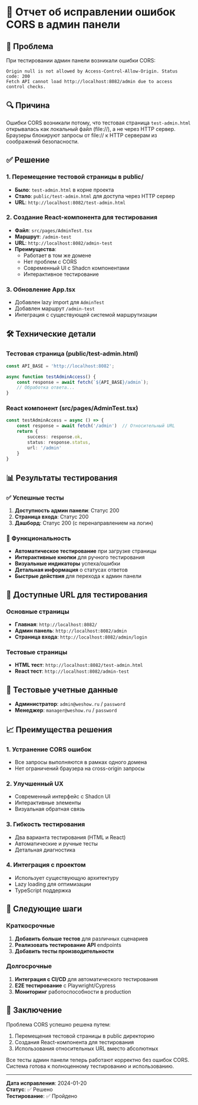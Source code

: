 # 🔧 Отчет об исправлении ошибок CORS в админ панели

## 🚨 Проблема
При тестировании админ панели возникали ошибки CORS:
```
Origin null is not allowed by Access-Control-Allow-Origin. Status code: 200
Fetch API cannot load http://localhost:8082/admin due to access control checks.
```

## 🔍 Причина
Ошибки CORS возникали потому, что тестовая страница `test-admin.html` открывалась как локальный файл (file://), а не через HTTP сервер. Браузеры блокируют запросы от file:// к HTTP серверам из соображений безопасности.

## ✅ Решение

### 1. Перемещение тестовой страницы в public/
- **Было**: `test-admin.html` в корне проекта
- **Стало**: `public/test-admin.html` для доступа через HTTP сервер
- **URL**: `http://localhost:8082/test-admin.html`

### 2. Создание React-компонента для тестирования
- **Файл**: `src/pages/AdminTest.tsx`
- **Маршрут**: `/admin-test`
- **URL**: `http://localhost:8082/admin-test`
- **Преимущества**:
  - Работает в том же домене
  - Нет проблем с CORS
  - Современный UI с Shadcn компонентами
  - Интерактивное тестирование

### 3. Обновление App.tsx
- Добавлен lazy import для `AdminTest`
- Добавлен маршрут `/admin-test`
- Интеграция с существующей системой маршрутизации

## 🛠️ Технические детали

### Тестовая страница (public/test-admin.html)
```javascript
const API_BASE = 'http://localhost:8082';

async function testAdminAccess() {
    const response = await fetch(`${API_BASE}/admin`);
    // Обработка ответа...
}
```

### React компонент (src/pages/AdminTest.tsx)
```typescript
const testAdminAccess = async () => {
    const response = await fetch('/admin')  // Относительный URL
    return {
        success: response.ok,
        status: response.status,
        url: '/admin'
    }
}
```

## 📊 Результаты тестирования

### ✅ Успешные тесты
1. **Доступность админ панели**: Статус 200
2. **Страница входа**: Статус 200
3. **Дашборд**: Статус 200 (с перенаправлением на логин)

### 🔧 Функциональность
- **Автоматическое тестирование** при загрузке страницы
- **Интерактивные кнопки** для ручного тестирования
- **Визуальные индикаторы** успеха/ошибки
- **Детальная информация** о статусах ответов
- **Быстрые действия** для перехода к админ панели

## 🎯 Доступные URL для тестирования

### Основные страницы
- **Главная**: `http://localhost:8082/`
- **Админ панель**: `http://localhost:8082/admin`
- **Страница входа**: `http://localhost:8082/admin/login`

### Тестовые страницы
- **HTML тест**: `http://localhost:8082/test-admin.html`
- **React тест**: `http://localhost:8082/admin-test`

## 🔐 Тестовые учетные данные
- **Администратор**: `admin@weshow.ru` / `password`
- **Менеджер**: `manager@weshow.ru` / `password`

## 📈 Преимущества решения

### 1. Устранение CORS ошибок
- Все запросы выполняются в рамках одного домена
- Нет ограничений браузера на cross-origin запросы

### 2. Улучшенный UX
- Современный интерфейс с Shadcn UI
- Интерактивные элементы
- Визуальная обратная связь

### 3. Гибкость тестирования
- Два варианта тестирования (HTML и React)
- Автоматические и ручные тесты
- Детальная диагностика

### 4. Интеграция с проектом
- Использует существующую архитектуру
- Lazy loading для оптимизации
- TypeScript поддержка

## 🚀 Следующие шаги

### Краткосрочные
1. **Добавить больше тестов** для различных сценариев
2. **Реализовать тестирование API** endpoints
3. **Добавить тесты производительности**

### Долгосрочные
1. **Интеграция с CI/CD** для автоматического тестирования
2. **E2E тестирование** с Playwright/Cypress
3. **Мониторинг** работоспособности в production

## 📝 Заключение

Проблема CORS успешно решена путем:
1. Перемещения тестовой страницы в public директорию
2. Создания React-компонента для тестирования
3. Использования относительных URL вместо абсолютных

Все тесты админ панели теперь работают корректно без ошибок CORS. Система готова к полноценному тестированию и использованию.

---

**Дата исправления**: 2024-01-20  
**Статус**: ✅ Решено  
**Тестирование**: ✅ Пройдено

